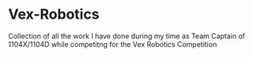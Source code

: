 # Vex-Robotics
Collection of all the work I have done during my time as Team Captain of 1104X/1104D while competitng for the Vex Robotics Competition
